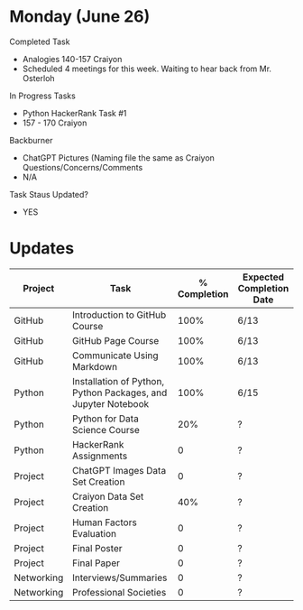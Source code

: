 
# Monday (June 26)
Completed Task 
  - Analogies 140-157 Craiyon
  - Scheduled 4 meetings for this week. Waiting to hear back from Mr. Osterloh 

In Progress Tasks 
  - Python HackerRank Task #1
  - 157 - 170 Craiyon

Backburner
  - ChatGPT Pictures (Naming file the same as Craiyon
Questions/Concerns/Comments
  - N/A

Task Staus Updated? 
  - YES


# Updates

|Project | Task | % Completion | Expected Completion Date |
--- | --- | --- | --- |
| GitHub | Introduction to GitHub Course | 100% | 6/13 |||
| GitHub | GitHub Page Course | 100% | 6/13 |||
| GitHub | Communicate Using Markdown | 100% | 6/13 |||
| Python | Installation of Python, Python Packages, and Jupyter Notebook | 100% | 6/15 |||
| Python | Python for Data Science Course | 20% | ? |||
| Python | HackerRank Assignments | 0 | ? |||
| Project | ChatGPT Images Data Set Creation | 0 | ? |||
| Project | Craiyon Data Set Creation | 40% | ? |||
| Project | Human Factors Evaluation | 0 | ? |||
| Project | Final Poster | 0 | ? |||
| Project | Final Paper | 0 | ? |||
| Networking | Interviews/Summaries | 0 | ? |||
| Networking | Professional Societies | 0 | ? |||
